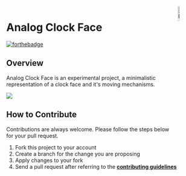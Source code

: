 <img src="https://github.com/ycaglar/.github/blob/master/badge.png" alt="logo" align="right" width="10%"/>

# Analog Clock Face

[![forthebadge](https://forthebadge.com/images/badges/made-with-swift.svg)](https://forthebadge.com)

## Overview

Analog Clock Face is an experimental project, a minimalistic representation of a clock face and it's moving mechanisms.

<img src="Analog%20Clock%20Face/Preview%20Content/Preview%20Assets.xcassets/Preview.imageset/Preview.gif"/>

## How to Contribute

Contributions are always welcome. Please follow the steps below for your pull request.

1. Fork this project to your account
2. Create a branch for the change you are proposing
3. Apply changes to your fork
4. Send a pull request after referring to the **[contributing guidelines](https://github.com/ycaglar/.github/blob/master/CONTRIBUTING.md)**
